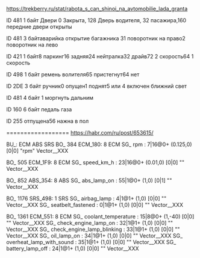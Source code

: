 https://trekberry.ru/stat/rabota_s_can_shinoi_na_avtomobilie_lada_granta

ID 481 1 байт Двери 0 Закрыта, 128 Дверь водителя, 32 пасажира,160 передние двери открыты

ID 481 3 байтаварийка открытие багажника 31 поворотник на право2 поворотник на лево

ID 421 1 байт8 паркинг16 задняя24 нейтралка32 драйв72 2 скорость64 1 скорость

ID 498 1 байт ремень волителя65 пристегнут64 нет

ID 2DE 3 байт ручник0 опущен1 поднят5 или 4 включен ближний свет

ID 481 4 байт 1 моргнуть дальним

ID 160 6 байт педаль газа

ID 255 отпущена56 нажна в пол


==================
https://habr.com/ru/post/653615/

BU_: ECM ABS SRS 
BO_ 384 ECM_180: 8 ECM
   SG_ rpm : 7|16@0+ (0.125,0) [0|0] "rpm" Vector__XXX

BO_ 505 ECM_1F9: 8 ECM
   SG_ speed_km_h : 23|16@0+ (0.01,0) [0|0] "" Vector__XXX

BO_ 852 ABS_354: 8 ABS
   SG_ abs_lamp_on : 55|1@0+ (1,0) [0|1] "" Vector__XXX

BO_ 1176 SRS_498: 1 SRS
   SG_ airbag_lamp : 4|1@1+ (1,0) [0|0] "" Vector__XXX
   SG_ seatbelt_fastened : 0|1@1+ (1,0) [0|0] "" Vector__XXX

BO_ 1361 ECM_551: 8 ECM
   SG_ coolant_temperature : 15|8@0+ (1,-40) [0|0] "" Vector__XXX
   SG_ check_engine_lamp_on : 32|1@1+ (1,0) [0|0] "" Vector__XXX
   SG_ check_engine_lamp_blinking : 33|1@1+ (1,0) [0|0] "" Vector__XXX
   SG_ oil_lamp_on : 34|1@1+ (1,0) [0|0] "" Vector__XXX
   SG_ overheat_lamp_with_sound : 35|1@1+ (1,0) [0|0] "" Vector__XXX
   SG_ battery_lamp_off : 24|1@1+ (1,0) [0|0] "" Vector__XXX
